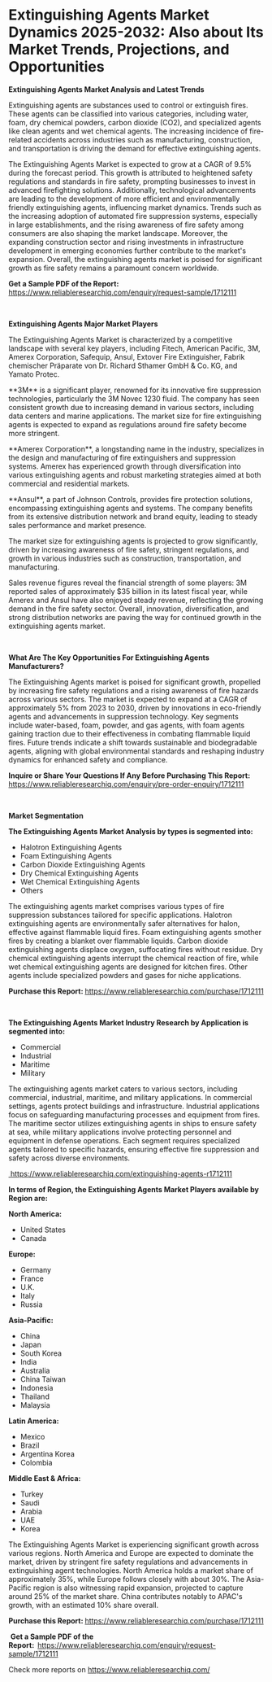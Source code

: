 <p><h1>Extinguishing Agents Market Dynamics 2025-2032: Also about Its Market Trends, Projections, and Opportunities</h1></p><p><strong>Extinguishing Agents Market Analysis and Latest Trends</strong></p>
<p><p>Extinguishing agents are substances used to control or extinguish fires. These agents can be classified into various categories, including water, foam, dry chemical powders, carbon dioxide (CO2), and specialized agents like clean agents and wet chemical agents. The increasing incidence of fire-related accidents across industries such as manufacturing, construction, and transportation is driving the demand for effective extinguishing agents. </p><p>The Extinguishing Agents Market is expected to grow at a CAGR of 9.5% during the forecast period. This growth is attributed to heightened safety regulations and standards in fire safety, prompting businesses to invest in advanced firefighting solutions. Additionally, technological advancements are leading to the development of more efficient and environmentally friendly extinguishing agents, influencing market dynamics. Trends such as the increasing adoption of automated fire suppression systems, especially in large establishments, and the rising awareness of fire safety among consumers are also shaping the market landscape. Moreover, the expanding construction sector and rising investments in infrastructure development in emerging economies further contribute to the market's expansion. Overall, the extinguishing agents market is poised for significant growth as fire safety remains a paramount concern worldwide.</p></p>
<p><strong>Get a Sample PDF of the Report:&nbsp;</strong> <a href="https://www.reliableresearchiq.com/enquiry/request-sample/1712111?utm_campaign=2458&utm_medium=2&utm_source=Github&utm_content=ia&utm_term=27032025&utm_id=extinguishing-agents">https://www.reliableresearchiq.com/enquiry/request-sample/1712111</a></p>
<p>&nbsp;</p>
<p><strong>Extinguishing Agents Major Market Players</strong></p>
<p><p>The Extinguishing Agents Market is characterized by a competitive landscape with several key players, including Fitech, American Pacific, 3M, Amerex Corporation, Safequip, Ansul, Extover Fire Extinguisher, Fabrik chemischer Präparate von Dr. Richard Sthamer GmbH & Co. KG, and Yamato Protec. </p><p>**3M** is a significant player, renowned for its innovative fire suppression technologies, particularly the 3M Novec 1230 fluid. The company has seen consistent growth due to increasing demand in various sectors, including data centers and marine applications. The market size for fire extinguishing agents is expected to expand as regulations around fire safety become more stringent.</p><p>**Amerex Corporation**, a longstanding name in the industry, specializes in the design and manufacturing of fire extinguishers and suppression systems. Amerex has experienced growth through diversification into various extinguishing agents and robust marketing strategies aimed at both commercial and residential markets. </p><p>**Ansul**, a part of Johnson Controls, provides fire protection solutions, encompassing extinguishing agents and systems. The company benefits from its extensive distribution network and brand equity, leading to steady sales performance and market presence. </p><p>The market size for extinguishing agents is projected to grow significantly, driven by increasing awareness of fire safety, stringent regulations, and growth in various industries such as construction, transportation, and manufacturing. </p><p>Sales revenue figures reveal the financial strength of some players: 3M reported sales of approximately $35 billion in its latest fiscal year, while Amerex and Ansul have also enjoyed steady revenue, reflecting the growing demand in the fire safety sector. Overall, innovation, diversification, and strong distribution networks are paving the way for continued growth in the extinguishing agents market.</p></p>
<p>&nbsp;</p>
<p><strong>What Are The Key Opportunities For Extinguishing Agents Manufacturers?</strong></p>
<p><p>The Extinguishing Agents market is poised for significant growth, propelled by increasing fire safety regulations and a rising awareness of fire hazards across various sectors. The market is expected to expand at a CAGR of approximately 5% from 2023 to 2030, driven by innovations in eco-friendly agents and advancements in suppression technology. Key segments include water-based, foam, powder, and gas agents, with foam agents gaining traction due to their effectiveness in combating flammable liquid fires. Future trends indicate a shift towards sustainable and biodegradable agents, aligning with global environmental standards and reshaping industry dynamics for enhanced safety and compliance.</p></p>
<p><strong>Inquire or Share Your Questions If Any Before Purchasing This Report:</strong> <a href="https://www.reliableresearchiq.com/enquiry/pre-order-enquiry/1712111?utm_campaign=2458&utm_medium=2&utm_source=Github&utm_content=ia&utm_term=27032025&utm_id=extinguishing-agents">https://www.reliableresearchiq.com/enquiry/pre-order-enquiry/1712111</a></p>
<p>&nbsp;</p>
<p><strong>Market Segmentation</strong></p>
<p><strong>The Extinguishing Agents Market Analysis by types is segmented into:</strong></p>
<p><ul><li>Halotron Extinguishing Agents</li><li>Foam Extinguishing Agents</li><li>Carbon Dioxide Extinguishing Agents</li><li>Dry Chemical Extinguishing Agents</li><li>Wet Chemical Extinguishing Agents</li><li>Others</li></ul></p>
<p><p>The extinguishing agents market comprises various types of fire suppression substances tailored for specific applications. Halotron extinguishing agents are environmentally safer alternatives for halon, effective against flammable liquid fires. Foam extinguishing agents smother fires by creating a blanket over flammable liquids. Carbon dioxide extinguishing agents displace oxygen, suffocating fires without residue. Dry chemical extinguishing agents interrupt the chemical reaction of fire, while wet chemical extinguishing agents are designed for kitchen fires. Other agents include specialized powders and gases for niche applications.</p></p>
<p><strong>Purchase this Report:&nbsp;</strong><a href="https://www.reliableresearchiq.com/purchase/1712111?utm_campaign=2458&utm_medium=2&utm_source=Github&utm_content=ia&utm_term=27032025&utm_id=extinguishing-agents">https://www.reliableresearchiq.com/purchase/1712111</a></p>
<p>&nbsp;</p>
<p><strong>The Extinguishing Agents Market Industry Research by Application is segmented into:</strong></p>
<p><ul><li>Commercial</li><li>Industrial</li><li>Maritime</li><li>Military</li></ul></p>
<p><p>The extinguishing agents market caters to various sectors, including commercial, industrial, maritime, and military applications. In commercial settings, agents protect buildings and infrastructure. Industrial applications focus on safeguarding manufacturing processes and equipment from fires. The maritime sector utilizes extinguishing agents in ships to ensure safety at sea, while military applications involve protecting personnel and equipment in defense operations. Each segment requires specialized agents tailored to specific hazards, ensuring effective fire suppression and safety across diverse environments.</p></p>
<p><a href="https://www.reliableresearchiq.com/extinguishing-agents-r1712111?utm_campaign=2458&utm_medium=2&utm_source=Github&utm_content=ia&utm_term=27032025&utm_id=extinguishing-agents">&nbsp;https://www.reliableresearchiq.com/extinguishing-agents-r1712111</a></p>
<p><strong>In terms of Region, the Extinguishing Agents Market Players available by Region are:</strong></p>
<p>
    <p> <strong> North America: </strong>
        <ul>
            <li>United States</li>
            <li>Canada</li>
        </ul>
        </p> 
    <p> <strong> Europe: </strong>
        <ul>
            <li>Germany</li>
            <li>France</li>
            <li>U.K.</li>
            <li>Italy</li>
            <li>Russia</li>
        </ul>
        </p> 
    <p> <strong> Asia-Pacific: </strong>
        <ul>
            <li>China</li>
            <li>Japan</li>
            <li>South Korea</li>
            <li>India</li>
            <li>Australia</li>
            <li>China Taiwan</li>
            <li>Indonesia</li>
            <li>Thailand</li>
            <li>Malaysia</li>
        </ul>
        </p> 
    <p> <strong> Latin America: </strong>
        <ul>
            <li>Mexico</li>
            <li>Brazil</li>
            <li>Argentina Korea</li>
            <li>Colombia</li>
        </ul>
        </p> 
    <p> <strong> Middle East & Africa: </strong>
        <ul>
            <li>Turkey</li>
            <li>Saudi</li>
            <li>Arabia</li>
            <li>UAE</li>
            <li>Korea</li>
        </ul>
    </p>
    </p>
<p><p>The Extinguishing Agents Market is experiencing significant growth across various regions. North America and Europe are expected to dominate the market, driven by stringent fire safety regulations and advancements in extinguishing agent technologies. North America holds a market share of approximately 35%, while Europe follows closely with about 30%. The Asia-Pacific region is also witnessing rapid expansion, projected to capture around 25% of the market share. China contributes notably to APAC's growth, with an estimated 10% share overall.</p></p>
<p><strong>Purchase this Report: </strong><a href="https://www.reliableresearchiq.com/purchase/1712111?utm_campaign=2458&utm_medium=2&utm_source=Github&utm_content=ia&utm_term=27032025&utm_id=extinguishing-agents">https://www.reliableresearchiq.com/purchase/1712111</a></p>
<p>&nbsp;<strong>Get a Sample PDF of the Report:&nbsp;&nbsp;</strong><a href="https://www.reliableresearchiq.com/enquiry/request-sample/1712111?utm_campaign=2458&utm_medium=2&utm_source=Github&utm_content=ia&utm_term=27032025&utm_id=extinguishing-agents">https://www.reliableresearchiq.com/enquiry/request-sample/1712111</a></p>
<p><strong></strong></p>
<p>Check more reports on <a href="https://www.reliableresearchiq.com/?utm_campaign=2458&utm_medium=2&utm_source=Github&utm_content=ia&utm_term=27032025&utm_id=extinguishing-agents">https://www.reliableresearchiq.com/</a></p>